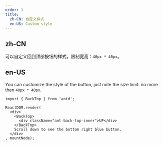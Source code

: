 ```yaml
---
order: 1
title:
  zh-CN: 自定义样式
  en-US: Custom style
---
```


## zh-CN

可以自定义回到顶部按钮的样式，限制宽高：`40px * 40px`。

## en-US

You can customize the style of the button, just note the size limit: no more than `40px * 40px`.


````__react
import { BackTop } from 'antd';

ReactDOM.render(
  <div>
    <BackTop>
      <div className="ant-back-top-inner">UP</div>
    </BackTop>
    Scroll down to see the bottom right blue button.
  </div>
, mountNode);
````
